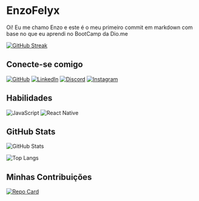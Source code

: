 # EnzoFelyx
Oi! Eu me chamo Enzo e este é o meu primeiro commit em markdown com base no que eu aprendi no BootCamp da Dio.me

[![GitHub Streak](https://streak-stats.demolab.com/?user=EnzoFelyx&theme=bear&background=000&border=30A3DC&dates=FFF)](https://git.io/streak-stats)

## Conecte-se comigo

[![GitHub](https://img.shields.io/badge/GitHub-000?style=for-the-badge&logo=github&logoColor=0E76A8)](https://www.github.com/EnzoFelyx/)
[![LinkedIn](https://img.shields.io/badge/LinkedIn-FFF?style=for-the-badge&logo=linkedin&logoColor=0E76A8)](https://www.linkedin.com/in/enzofelyx/)
[![Discord](https://img.shields.io/badge/Discord-FFF?style=for-the-badge&logo=discord)](https://www.discord.com/in/enzu9641/)
[![Instagram](https://img.shields.io/badge/Instagram-FFF?style=for-the-badge&logo=instagram)](https://www.instagram.com/enzo_felyx/)

## Habilidades

![JavaScript](https://img.shields.io/badge/JavaScript-000?style=for-the-badge&logo=javascript)
![React Native](https://img.shields.io/badge/React-Native-000?style=for-the-badge&logo=React-Native)


## GitHub Stats

![GitHub Stats](https://github-readme-stats.vercel.app/api?username=EnzoFelyx&theme=transparent&bg_color=000&border_color=30A3DC&show_icons=true&icon_color=30A3DC&title_color=E94D5F&text_color=FFF)

![Top Langs](https://github-readme-stats-git-masterrstaa-rickstaa.vercel.app/api/top-langs/?username=EnzoFelyx&layout=compact&bg_color=000&border_color=30A3DC&title_color=E94D5F&text_color=FFF)

## Minhas Contribuições

[![Repo Card](https://github-readme-stats.vercel.app/api/pin/?username=EnzoFelyx&repo=voluntaryApp&bg_color=000&border_color=30A3DC&show_icons=true&icon_color=30A3DC&title_color=E94D5F&text_color=FFF)](https://github.com/SEUUSERNAME/SEUREPOSITORIO)
